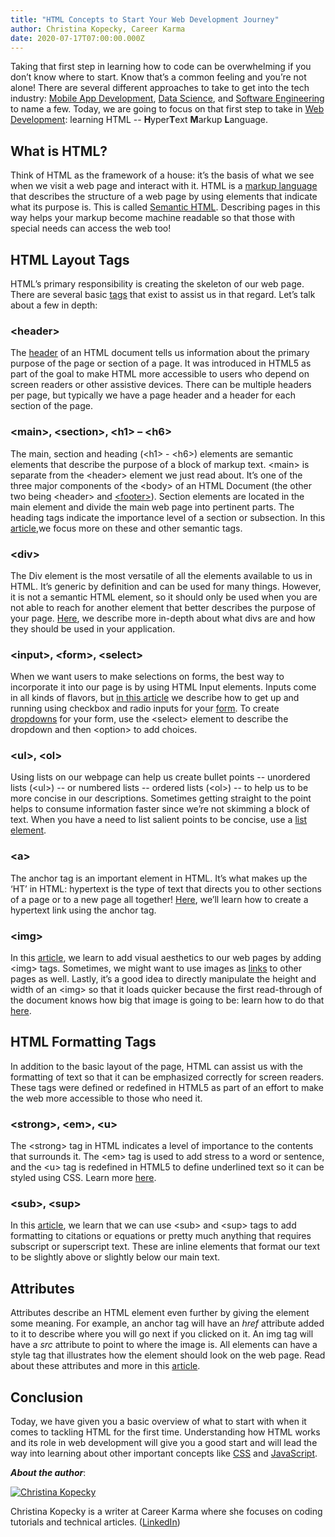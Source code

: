 ```yaml
---
title: "HTML Concepts to Start Your Web Development Journey"
author: Christina Kopecky, Career Karma
date: 2020-07-17T07:00:00.000Z
---
```


Taking that first step in learning how to code can be overwhelming if you don’t know where to start. Know that’s a common feeling and you’re not alone! There are several different approaches to take to get into the tech industry: [Mobile App Development](https://careerkarma.com/careers/mobile-development/), [Data Science](https://careerkarma.com/careers/data-science/), and [Software Engineering](https://careerkarma.com/careers/software-engineer/) to name a few. Today, we are going to focus on that first step to take in [Web Development](https://careerkarma.com/careers/web-development/):  learning HTML -- **H**yper**T**ext **M**arkup **L**anguage.
 
## **What is HTML?**
 
Think of HTML as the framework of a house: it’s the basis of what we see when we visit a web page and interact with it. HTML is a [markup language](https://careerkarma.com/blog/markup-language/) that describes the structure of a web page by using elements that indicate what its purpose is. This is called [Semantic HTML](https://careerkarma.com/blog/semantic-html-symbols/). Describing pages in this way helps your markup become machine readable so that those with special needs can access the web too!
 
## **HTML Layout Tags**
 
HTML’s primary responsibility is creating the skeleton of our web page. There are several basic [tags](https://careerkarma.com/blog/basic-html-tags/) that exist to assist us in that regard. Let’s talk about a few in depth:
 
### **&lt;header>**
 
The [header](https://careerkarma.com/blog/html-headers/) of an HTML document tells us information about the primary purpose of the page or section of a page. It was introduced in HTML5 as part of the goal to make HTML more accessible to users who depend on screen readers or other assistive devices. There can be multiple headers per page, but typically we have a page header and a header for each section of the page.
 
### **&lt;main>, &lt;section>, &lt;h1> – &lt;h6>**
 
The main, section and heading (&lt;h1> - &lt;h6>) elements are semantic elements that describe the purpose of a block of markup text. &lt;main> is separate from the &lt;header> element we just read about. It’s one of the three major components of the &lt;body> of an HTML Document (the other two being &lt;header> and [&lt;footer>](https://careerkarma.com/blog/html-footer/)). Section elements are located in the main element and divide the main web page into pertinent parts. The heading tags indicate the importance level of a section or subsection. In this [article](https://careerkarma.com/blog/semantic-html-symbols/),we focus more on these and other semantic tags.
 
### **&lt;div>**
 
The Div element is the most versatile of all the elements available to us in HTML. It’s generic by definition and can be used for many things. However, it is not a semantic HTML element, so it should only be used when you are not able to reach for another element that better describes the purpose of your page. [Here](https://careerkarma.com/blog/html-div/), we describe more in-depth about what divs are and how they should be used in your application.
 
### **&lt;input>, &lt;form>, &lt;select>**
 
When we want users to make selections on forms, the best way to incorporate it into our page is by using HTML Input elements. Inputs come in all kinds of flavors, but [in this article](https://careerkarma.com/blog/html-checkbox/) we describe how to get up and running using checkbox and radio inputs for your [form](https://careerkarma.com/blog/html-forms/). To create [dropdowns](https://careerkarma.com/blog/html-dropdown/) for your form, use the &lt;select> element to describe the dropdown and then &lt;option> to add choices.
 
### **&lt;ul>, &lt;ol>**
 
Using lists on our webpage can help us create bullet points -- unordered lists (&lt;ul>) --  or numbered lists -- ordered lists (&lt;ol>) -- to help us to be more concise in our descriptions. Sometimes getting straight to the point helps to consume information faster since we’re not skimming a block of text. When you have a need to list salient points to be concise, use a [list element](https://careerkarma.com/blog/html-lists/).
 
### **&lt;a>**
 
The anchor tag is an important element in HTML. It’s what makes up the ‘HT’ in HTML:  hypertext is the type of text that directs you to other sections of a page or to a new page all together! [Here](https://careerkarma.com/blog/html-anchor/), we’ll learn how to create a hypertext link using the anchor tag.
 
### **&lt;img>**
 
In this [article](https://careerkarma.com/blog/html-image/), we learn to add visual aesthetics to our web pages by adding &lt;img> tags. Sometimes, we might want to use images as [links](https://careerkarma.com/blog/html-image-links/) to other pages as well. Lastly, it’s a good idea to directly manipulate the height and width of an &lt;img> so that it loads quicker because the first read-through of the document knows how big that image is going to be: learn how to do that [here](https://careerkarma.com/blog/html-image-size/).
 
## **HTML Formatting Tags**
 
In addition to the basic layout of the page, HTML can assist us with the formatting of text so that it can be emphasized correctly for screen readers. These tags were defined or redefined in HTML5 as part of an effort to make the web more accessible to those who need it.
 
### **&lt;strong>, &lt;em>, &lt;u>**
 
The &lt;strong> tag in HTML indicates a level of importance to the contents that surrounds it. The &lt;em> tag is used to add stress to a word or sentence, and the &lt;u> tag is redefined in HTML5 to define underlined text so it can be styled using CSS. Learn more [here](https://careerkarma.com/blog/html-bold-italics-underline/).
 
### **&lt;sub>, &lt;sup>**
 
In this [article](https://careerkarma.com/blog/html-superscript-subscript/), we learn that we can use &lt;sub> and &lt;sup> tags to add formatting to citations or equations or pretty much anything that requires subscript or superscript text. These are inline elements that format our text to be slightly above or slightly below our main text.
 
## **Attributes**
 
Attributes describe an HTML element even further by giving the element some meaning. For example, an anchor tag will have an _href_ attribute added to it to describe where you will go next if you clicked on it. An img tag will have a _src_ attribute to point to where the image is. All elements can have a style tag that illustrates how the element should look on the web page. Read about these attributes and more in this [article](https://careerkarma.com/blog/html-attributes/).
 
## **Conclusion**
Today, we have given you a basic overview of what to start with when it comes to tackling HTML for the first time. Understanding how HTML works and its role in web development will give you a good start and will lead the way into learning about other important concepts like [CSS](https://careerkarma.com/blog/learn-css/) and [JavaScript](https://careerkarma.com/blog/javascript-syntax-a-guide-for-beginners/).
 
**_About the author_**:
 
<a href="https://careerkarma.com/blog/author/christina-kopecky/"><img alt="Christina Kopecky" src="https://careerkarma.com/blog/wp-content/uploads/2020/06/image-3-300x300.png"></a>
 
 
Christina Kopecky is a writer at Career Karma where she focuses on coding tutorials and technical articles. ([LinkedIn](https://www.linkedin.com/in/cmvnk/))